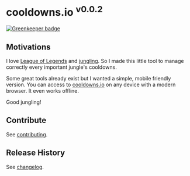 # cooldowns.io <sup>v0.0.2</sup>

[![Greenkeeper badge](https://badges.greenkeeper.io/ngryman/cooldowns.io.svg)](https://greenkeeper.io/)

## Motivations

I love [League of Legends] and [jungling].
So I made this little tool to manage correctly every important jungle's cooldowns.

Some great tools already exist but I wanted a simple, mobile friendly version.
You can access to [cooldowns.io] on any device with a modern browser.
It even works offline.

Good jungling!

## Contribute

See [contributing].

[contributing]: CONTRIBUTING.md

## Release History

See [changelog].

[changelog]: CHANGELOG.md

[League of Legends]: http://leagueoflegends.com
[jungling]: http://leagueoflegends.wikia.com/wiki/Jungling
[cooldowns.io]: http://cooldowns.io
